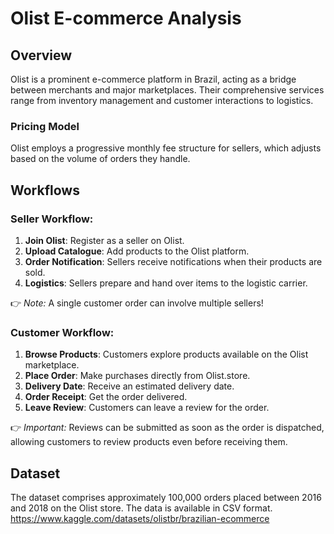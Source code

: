 # Olist E-commerce Analysis

## Overview

Olist is a prominent e-commerce platform in Brazil, acting as a bridge between merchants and major marketplaces. Their comprehensive services range from inventory management and customer interactions to logistics.

### Pricing Model

Olist employs a progressive monthly fee structure for sellers, which adjusts based on the volume of orders they handle.

## Workflows

### Seller Workflow:

1. **Join Olist**: Register as a seller on Olist.
2. **Upload Catalogue**: Add products to the Olist platform.
3. **Order Notification**: Sellers receive notifications when their products are sold.
4. **Logistics**: Sellers prepare and hand over items to the logistic carrier.

👉 *Note:* A single customer order can involve multiple sellers!

### Customer Workflow:

1. **Browse Products**: Customers explore products available on the Olist marketplace.
2. **Place Order**: Make purchases directly from Olist.store.
3. **Delivery Date**: Receive an estimated delivery date.
4. **Order Receipt**: Get the order delivered.
5. **Leave Review**: Customers can leave a review for the order.

👉 *Important:* Reviews can be submitted as soon as the order is dispatched, allowing customers to review products even before receiving them.

## Dataset

The dataset comprises approximately 100,000 orders placed between 2016 and 2018 on the Olist store. The data is available in CSV format. https://www.kaggle.com/datasets/olistbr/brazilian-ecommerce






